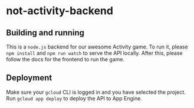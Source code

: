 # not-activity-backend

## Building and running
This is a `node.js` backend for our awesome Activity game. To run it, please `npm install` and `npm run watch` to serve the API locally. After this, please follow the docs for the frontend to run the game.

## Deployment
Make sure your `gcloud` CLI is logged in and you have selected the project. Run `gcloud app deploy` to deploy the API to App Engine.